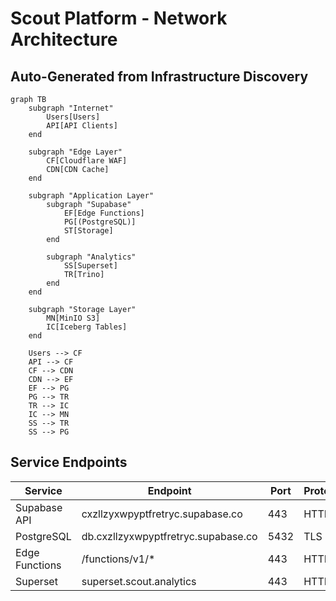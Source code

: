 # Scout Platform - Network Architecture
## Auto-Generated from Infrastructure Discovery

```mermaid
graph TB
    subgraph "Internet"
        Users[Users]
        API[API Clients]
    end
    
    subgraph "Edge Layer"
        CF[Cloudflare WAF]
        CDN[CDN Cache]
    end
    
    subgraph "Application Layer"
        subgraph "Supabase"
            EF[Edge Functions]
            PG[(PostgreSQL)]
            ST[Storage]
        end
        
        subgraph "Analytics"
            SS[Superset]
            TR[Trino]
        end
    end
    
    subgraph "Storage Layer"
        MN[MinIO S3]
        IC[Iceberg Tables]
    end
    
    Users --> CF
    API --> CF
    CF --> CDN
    CDN --> EF
    EF --> PG
    PG --> TR
    TR --> IC
    IC --> MN
    SS --> TR
    SS --> PG
```

## Service Endpoints
| Service | Endpoint | Port | Protocol |
|---------|----------|------|----------|
| Supabase API | cxzllzyxwpyptfretryc.supabase.co | 443 | HTTPS |
| PostgreSQL | db.cxzllzyxwpyptfretryc.supabase.co | 5432 | TLS |
| Edge Functions | /functions/v1/* | 443 | HTTPS |
| Superset | superset.scout.analytics | 443 | HTTPS |
